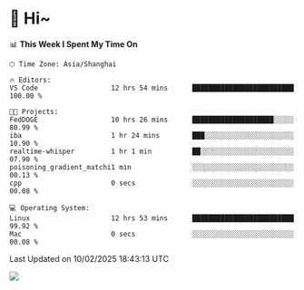 # 👋 Hi~

<!--START_SECTION:waka-->
📊 **This Week I Spent My Time On** 

```text
🕑︎ Time Zone: Asia/Shanghai

🔥 Editors: 
VS Code                  12 hrs 54 mins      █████████████████████████   100.00 % 

🐱‍💻 Projects: 
FedDOGE                  10 hrs 26 mins      ████████████████████░░░░░   80.99 % 
iba                      1 hr 24 mins        ███░░░░░░░░░░░░░░░░░░░░░░   10.90 % 
realtime-whisper         1 hr 1 min          ██░░░░░░░░░░░░░░░░░░░░░░░   07.90 % 
poisoning_gradient_matchi1 min               ░░░░░░░░░░░░░░░░░░░░░░░░░   00.13 % 
cpp                      0 secs              ░░░░░░░░░░░░░░░░░░░░░░░░░   00.08 % 

💻 Operating System: 
Linux                    12 hrs 53 mins      █████████████████████████   99.92 % 
Mac                      0 secs              ░░░░░░░░░░░░░░░░░░░░░░░░░   00.08 % 
```


 Last Updated on 10/02/2025 18:43:13 UTC
<!--END_SECTION:waka-->

![](https://komarev.com/ghpvc/?username=lvdongyi&label=Profile%20views&color=0e75b6&style=flat)

<!---
lvdongyi/lvdongyi is a ✨ special ✨ repository because its `README.md` (this file) appears on your GitHub profile.
You can click the Preview link to take a look at your changes.
--->
